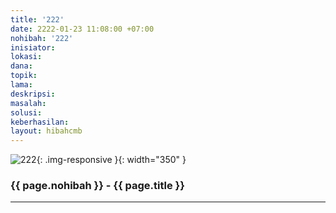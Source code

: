 ```yaml
---
title: '222'
date: 2222-01-23 11:08:00 +07:00
nohibah: '222'
inisiator:
lokasi:
dana:
topik:
lama:
deskripsi:
masalah:
solusi:
keberhasilan:
layout: hibahcmb
---
```


![222](/static/img/hibahcmb/222.png){: .img-responsive }{: width="350" }

### {{ page.nohibah }} - {{ page.title }}

---
